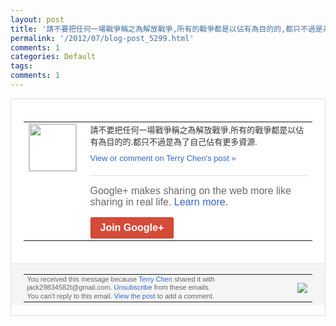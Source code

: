 ```yaml
---
layout: post
title: '請不要把任何一場戰爭稱之為解放戰爭,所有的戰爭都是以佔有為目的的,都只不過是為了自...'
permalink: '/2012/07/blog-post_5299.html'
comments: 1
categories: Default
tags: 
comments: 1
---
```

<div style="border:solid 1px #dfdfdf;color:#686868;font:13px Arial"><div style="background-color:#fff;padding:20px;"><table cellpadding="0" cellspacing="0"><tr><td style="padding-right:15px;vertical-align:top"><a href="https://plus.google.com/_/notifications/emlink?emrecipient=110200756825219614165&amp;emid=CKD8iKbbsbECFeZv5Qod2yoAAA&amp;path=%2F108643996575278738906&amp;dt=1343112320536&amp;uob=8"><img height="75" src="https://lh3.googleusercontent.com/-KKRGTyJ5Bl0/AAAAAAAAAAI/AAAAAAAAEEY/jllxqER5dCk/s75-c-k-a/photo.jpg" style="border:solid 1px #cccccc;" width="75"/></a></td><td style="width:578px;color:#333;font:13px Arial;vertical-align:top;"><div style="padding-bottom:10px">請不要把任何一場戰爭稱之為解放戰爭,所有<wbr/>的戰爭都是以佔有為目的的,都只不過是為了<wbr/>自己佔有更多資源.</div><a href="https://plus.google.com/_/notifications/emlink?emrecipient=110200756825219614165&amp;emid=CKD8iKbbsbECFeZv5Qod2yoAAA&amp;path=%2F108643996575278738906%2Fposts%2FZGaqiXXLJjK%3Fgpinv%3DAMIXal_Nb3aFZe8350qdMPCTm8ADa2QIyb-CEooJwyRyNbcjYrMoqzdhseDnZOOpQKa32yuHJKiY7CToAP3T4FEPsWhXAQtmkJcjEEa5PKSA1rxyOCvHX_Q&amp;dt=1343112320536&amp;uob=8" style="color:#3366CC;text-decoration:none;">View or comment on Terry Chen's post »</a><div style="margin-top:20px;border-top:solid 1px #dfdfdf"><div style="padding:15px 0;color:#686868;font:16px Arial;">Google+ makes sharing on the web more like sharing in real life. <a href="http://www.google.com/+/learnmore/" style="color:#3366CC;text-decoration:none;">Learn more</a>.</div><a href="https://plus.google.com/_/notifications/emlink?emrecipient=110200756825219614165&amp;emid=CKD8iKbbsbECFeZv5Qod2yoAAA&amp;path=%2F%3Fgpinv%3DAMIXal_Nb3aFZe8350qdMPCTm8ADa2QIyb-CEooJwyRyNbcjYrMoqzdhseDnZOOpQKa32yuHJKiY7CToAP3T4FEPsWhXAQtmkJcjEEa5PKSA1rxyOCvHX_Q&amp;dt=1343112320536&amp;uob=8" style="display:inline-block;padding:7px 15px;background-color:#d44b38; color:#fff;font-size:16px; font-weight:bold;border-radius:2px;-webkit-border-radius:2px; -moz-border-radius:2px;border:solid 1px #c43b28; white-space:nowrap;text-decoration:none">Join Google+</a></div></td></tr></table></div><div style="border-top:solid 1px #dfdfdf;padding:0 20px; background-color:#f5f5f5"><table cellpadding="0" cellspacing="0" style="height:50px"><tbody><tr><td style="vertical-align:middle;width:100%; color:#636363;font:11px Arial; line-height:120%">You received this message because <a href="https://plus.google.com/_/notifications/emlink?emrecipient=110200756825219614165&amp;emid=CKD8iKbbsbECFeZv5Qod2yoAAA&amp;path=%2F108643996575278738906%3Fgpinv%3DAMIXal_Nb3aFZe8350qdMPCTm8ADa2QIyb-CEooJwyRyNbcjYrMoqzdhseDnZOOpQKa32yuHJKiY7CToAP3T4FEPsWhXAQtmkJcjEEa5PKSA1rxyOCvHX_Q&amp;dt=1343112320536&amp;uob=8" style="color:#3366CC;text-decoration:none;">Terry Chen</a> shared it with jack29834582t@gmail.com. <a href="https://plus.google.com/_/notifications/emlink?emrecipient=110200756825219614165&amp;emid=CKD8iKbbsbECFeZv5Qod2yoAAA&amp;path=%2F_%2Fnonplus%2Femailsettings%3Fgpinv%3DAMIXal_Nb3aFZe8350qdMPCTm8ADa2QIyb-CEooJwyRyNbcjYrMoqzdhseDnZOOpQKa32yuHJKiY7CToAP3T4FEPsWhXAQtmkJcjEEa5PKSA1rxyOCvHX_Q%26est%3DADH5u8U0mAG9dwaA-UE1CX2e7DVH3BBhKM_75mT0sjGa_0o6RAN3bf1twX-2690oe73T9kUAE6aKAnsM_M5E8_1eicSGS9-KX7rAR2cuQfyl2C3UGwzxNU6ztAfm-jUhD8HLkqUhwpNYH2EZzzdVUOu5AKpDPcOv1g&amp;dt=1343112320536&amp;uob=8" style="color:#3366CC;text-decoration:none;">Unsubscribe</a> from these emails.<br/>You can't reply to this email. <a href="https://plus.google.com/_/notifications/emlink?emrecipient=110200756825219614165&amp;emid=CKD8iKbbsbECFeZv5Qod2yoAAA&amp;path=%2F108643996575278738906%2Fposts%2FZGaqiXXLJjK%3Fgpinv%3DAMIXal_Nb3aFZe8350qdMPCTm8ADa2QIyb-CEooJwyRyNbcjYrMoqzdhseDnZOOpQKa32yuHJKiY7CToAP3T4FEPsWhXAQtmkJcjEEa5PKSA1rxyOCvHX_Q&amp;dt=1343112320536&amp;uob=8" style="color:#3366CC;text-decoration:none;">View the post</a> to add a comment.<br/></td><td><img src="https://ssl.gstatic.com/s2/oz/images/notifications/logo/google-plus-6617a72bb36cc548861652780c9e6ff1.png"/></td></tr></tbody></table></div></div>